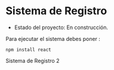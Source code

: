 <h1> Sistema de Registro </h1>

- Estado del proyecto: En construcción.
  
Para ejecutar el sistema debes poner :

``` npm install react ```

Sistema de Registro 2
